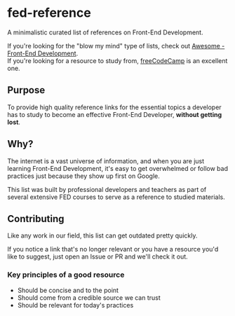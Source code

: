 # fed-reference

A minimalistic curated list of references on Front-End Development.

If you're looking for the "blow my mind" type of lists, check out [Awesome - Front-End Development](https://github.com/sindresorhus/awesome#front-end-development).  
If you're looking for a resource to study from, [freeCodeCamp](https://www.freecodecamp.com/) is an excellent one.

## Purpose

To provide high quality reference links for the essential topics a developer has to study to become an effective Front-End Developer, **without getting lost**.

## Why?

The internet is a vast universe of information, and when you are just learning Front-End Development, it's easy to get overwhelmed or follow bad practices just because they show up first on Google.

This list was built by professional developers and teachers as part of several extensive FED courses to serve as a reference to studied materials.

## Contributing

Like any work in our field, this list can get outdated pretty quickly.

If you notice a link that's no longer relevant or you have a resource you'd like to suggest, just open an Issue or PR and we'll check it out.

### Key principles of a good resource

- Should be concise and to the point
- Should come from a credible source we can trust
- Should be relevant for today's practices
